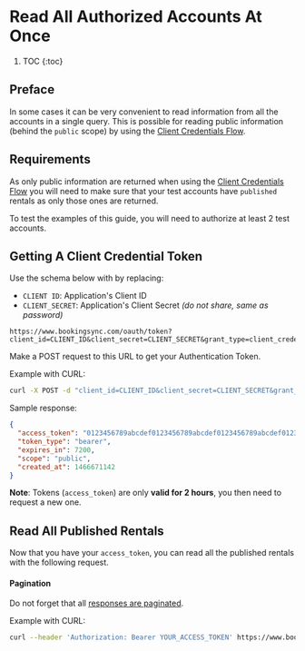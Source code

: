 # Read All Authorized Accounts At Once

1. TOC
{:toc}


## Preface

In some cases it can be very convenient to read information from all the accounts in a single query. This is possible for reading public information (behind the `public` scope) by using the [Client Credentials Flow](/reference/authorization/#client-credentials-flow).


## Requirements

As only public information are returned when using the [Client Credentials Flow](/reference/authorization/#client-credentials-flow) you will need to make sure that your test accounts have `published` rentals as only those ones are returned.

To test the examples of this guide, you will need to authorize at least 2 test accounts.


## Getting A Client Credential Token

Use the schema below with by replacing:

* `CLIENT ID`: Application's Client ID
* `CLIENT_SECRET`: Application's Client Secret _(do not share, same as password)_

~~~
https://www.bookingsync.com/oauth/token?client_id=CLIENT_ID&client_secret=CLIENT_SECRET&grant_type=client_credentials
~~~

Make a POST request to this URL to get your Authentication Token.

Example with CURL:

~~~bash
curl -X POST -d "client_id=CLIENT_ID&client_secret=CLIENT_SECRET&grant_type=client_credentials" "https://www.bookingsync.com/oauth/token"
~~~

Sample response:

~~~json
{
  "access_token": "0123456789abcdef0123456789abcdef0123456789abcdef0123456789abcdef",
  "token_type": "bearer",
  "expires_in": 7200,
  "scope": "public",
  "created_at": 1466671142
}
~~~

**Note**: Tokens (`access_token`) are only **valid for 2 hours**, you then need to request a new one.

## Read All Published Rentals

Now that you have your `access_token`, you can read all the published rentals with the following request.

<div class="callout callout-info">
  <h4>Pagination</h4>

  <p>Do not forget that all <a href="/reference/#pagination">responses are paginated</a>.</p>
</div>

Example with CURL:

~~~bash
curl --header 'Authorization: Bearer YOUR_ACCESS_TOKEN' https://www.bookingsync.com/api/v3/rentals
~~~
